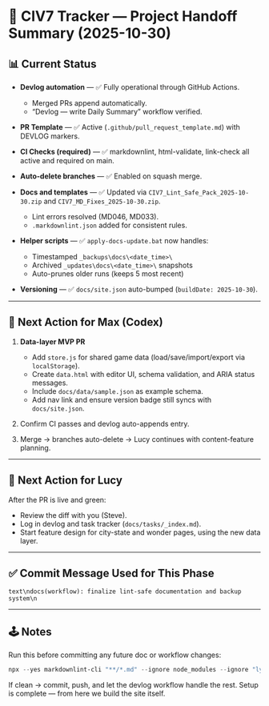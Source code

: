 # 🍭 CIV7 Tracker — Project Handoff Summary (2025-10-30)

## 📊 Current Status

* **Devlog automation** — ✅ Fully operational through GitHub Actions.

  * Merged PRs append automatically.
  * “Devlog — write Daily Summary” workflow verified.

* **PR Template** — ✅ Active (`.github/pull_request_template.md`) with DEVLOG markers.

* **CI Checks (required)** — ✅ markdownlint, html-validate, link-check all active and required on main.

* **Auto-delete branches** — ✅ Enabled on squash merge.

* **Docs and templates** — ✅ Updated via `CIV7_Lint_Safe_Pack_2025-10-30.zip` and `CIV7_MD_Fixes_2025-10-30.zip`.

  * Lint errors resolved (MD046, MD033).
  * `.markdownlint.json` added for consistent rules.

* **Helper scripts** — ✅ `apply-docs-update.bat` now handles:

  * Timestamped `_backups\docs\<date_time>\`
  * Archived `_updates\docs\<date_time>\` snapshots
  * Auto-prunes older runs (keeps 5 most recent)

* **Versioning** — ✅ `docs/site.json` auto-bumped (`buildDate: 2025-10-30`).

---

## 🧩 Next Action for Max (Codex)

1. **Data-layer MVP PR**

   * Add `store.js` for shared game data (load/save/import/export via `localStorage`).
   * Create `data.html` with editor UI, schema validation, and ARIA status messages.
   * Include `docs/data/sample.json` as example schema.
   * Add nav link and ensure version badge still syncs with `docs/site.json`.

2. Confirm CI passes and devlog auto-appends entry.

3. Merge → branches auto-delete → Lucy continues with content-feature planning.

---

## 🦩 Next Action for Lucy

After the PR is live and green:

* Review the diff with you (Steve).
* Log in devlog and task tracker (`docs/tasks/_index.md`).
* Start feature design for city-state and wonder pages, using the new data layer.

---

## ✅ Commit Message Used for This Phase

`text\ndocs(workflow): finalize lint-safe documentation and backup system\n`

---

## 🕹️ Notes

Run this before committing any future doc or workflow changes:

```powershell
npx --yes markdownlint-cli "**/*.md" --ignore node_modules --ignore "lychee/**"
```

If clean → commit, push, and let the devlog workflow handle the rest.
Setup is complete — from here we build the site itself.
